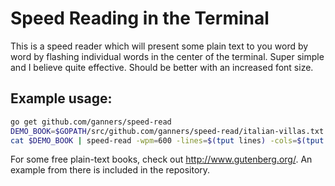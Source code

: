 Speed Reading in the Terminal
=============================

This is a speed reader which will present some plain text to you word by word
by flashing individual words in the center of the terminal. Super simple and I
believe quite effective. Should be better with an increased font size.

Example usage:
--------------

```bash
go get github.com/ganners/speed-read
DEMO_BOOK=$GOPATH/src/github.com/ganners/speed-read/italian-villas.txt
cat $DEMO_BOOK | speed-read -wpm=600 -lines=$(tput lines) -cols=$(tput cols)
```

For some free plain-text books, check out http://www.gutenberg.org/. An example
from there is included in the repository.
